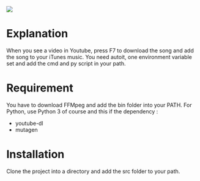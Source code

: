 ![](https://github.com/Potoman/YoutubeToIPod/workflows/YoutubeToIPod/badge.svg)

# Explanation  

 When you see a video in Youtube, press F7 to download the song and add the song to your iTunes music. You need autoit, one environment variable set and add the cmd and py script in your path.

# Requirement

You have to download FFMpeg and add the bin folder into your PATH.
For Python, use Python 3 of course and this if the dependency :
- youtube-dl
- mutagen

# Installation

Clone the project into a directory and add the src folder to your path.
